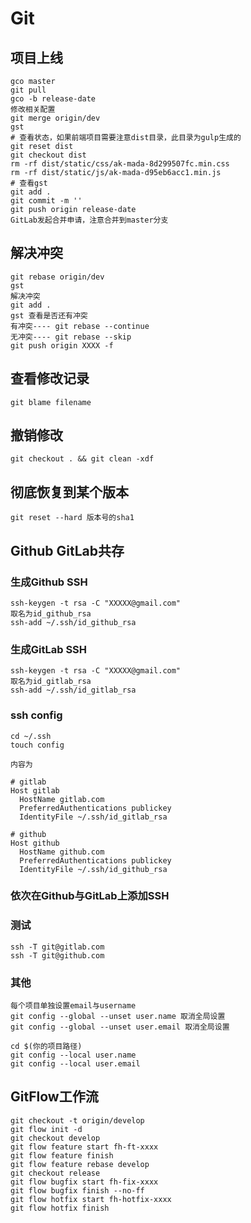 # Git

## 项目上线

```
gco master
git pull
gco -b release-date
修改相关配置
git merge origin/dev
gst 
# 查看状态，如果前端项目需要注意dist目录，此目录为gulp生成的
git reset dist
git checkout dist
rm -rf dist/static/css/ak-mada-8d299507fc.min.css
rm -rf dist/static/js/ak-mada-d95eb6acc1.min.js
# 查看gst
git add .
git commit -m ''
git push origin release-date
GitLab发起合并申请，注意合并到master分支
```

## 解决冲突

```
git rebase origin/dev
gst
解决冲突
git add .
gst 查看是否还有冲突
有冲突---- git rebase --continue
无冲突---- git rebase --skip
git push origin XXXX -f
```

## 查看修改记录

```
git blame filename
```

## 撤销修改

```
git checkout . && git clean -xdf
```

## 彻底恢复到某个版本

```
git reset --hard 版本号的sha1
```

## Github GitLab共存

### 生成Github SSH

```
ssh-keygen -t rsa -C "XXXXX@gmail.com"
取名为id_github_rsa
ssh-add ~/.ssh/id_github_rsa
```

### 生成GitLab SSH

```
ssh-keygen -t rsa -C "XXXXX@gmail.com"
取名为id_gitlab_rsa
ssh-add ~/.ssh/id_gitlab_rsa
```

### ssh config

```
cd ~/.ssh
touch config

内容为

# gitlab
Host gitlab
  HostName gitlab.com
  PreferredAuthentications publickey
  IdentityFile ~/.ssh/id_gitlab_rsa

# github
Host github
  HostName github.com
  PreferredAuthentications publickey
  IdentityFile ~/.ssh/id_github_rsa
```

### 依次在Github与GitLab上添加SSH

### 测试

```
ssh -T git@gitlab.com
ssh -T git@github.com
```

### 其他

```
每个项目单独设置email与username
git config --global --unset user.name 取消全局设置
git config --global --unset user.email 取消全局设置

cd $(你的项目路径)
git config --local user.name
git config --local user.email
```

## GitFlow工作流  

```
git checkout -t origin/develop
git flow init -d
git checkout develop
git flow feature start fh-ft-xxxx
git flow feature finish
git flow feature rebase develop
git checkout release
git flow bugfix start fh-fix-xxxx
git flow bugfix finish --no-ff
git flow hotfix start fh-hotfix-xxxx
git flow hotfix finish
```
